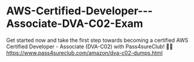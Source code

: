 # AWS-Certified-Developer---Associate-DVA-C02-Exam
 Get started now and take the first step towards becoming a certified AWS Certified Developer - Associate (DVA-C02) with Pass4sureClub! 💪🌐https://www.pass4sureclub.com/amazon/dva-c02-dumps.html
